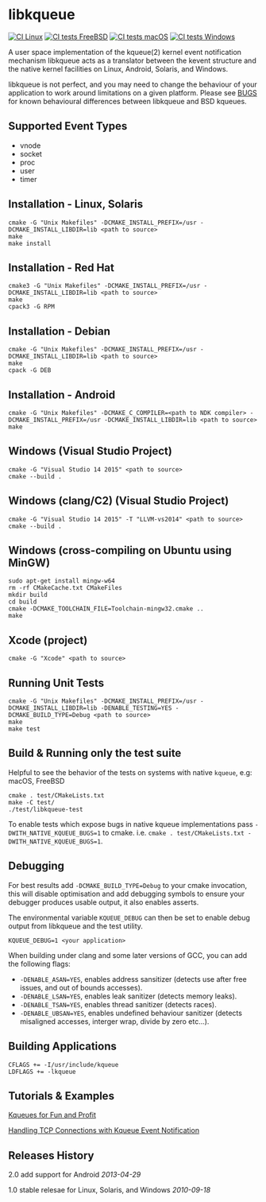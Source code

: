 libkqueue
=========

[![CI Linux](https://github.com/mheily/libkqueue/actions/workflows/ci-linux.yml/badge.svg)](https://github.com/mheily/libkqueue/actions/workflows/ci-linux.yml)
[![CI tests FreeBSD](https://github.com/mheily/libkqueue/actions/workflows/ci-freebsd.yml/badge.svg)](https://github.com/mheily/libkqueue/actions/workflows/ci-freebsd.yml)
[![CI tests macOS](https://github.com/mheily/libkqueue/actions/workflows/ci-macos.yml/badge.svg)](https://github.com/mheily/libkqueue/actions/workflows/ci-macos.yml)
[![CI tests Windows](https://github.com/mheily/libkqueue/actions/workflows/ci-windows.yml/badge.svg)](https://github.com/mheily/libkqueue/actions/workflows/ci-windows.yml)

A user space implementation of the kqueue(2) kernel event notification mechanism
libkqueue acts as a translator between the kevent structure and the native
kernel facilities on Linux, Android, Solaris, and Windows.

libkqueue is not perfect, and you may need to change the behaviour of your application
to work around limitations on a given platform. Please see [BUGS](BUGS.md) for known
behavioural differences between libkqueue and BSD kqueues.

Supported Event Types
---------------------

* vnode
* socket
* proc
* user
* timer

Installation - Linux, Solaris
-----------------------------

    cmake -G "Unix Makefiles" -DCMAKE_INSTALL_PREFIX=/usr -DCMAKE_INSTALL_LIBDIR=lib <path to source>
    make
    make install

Installation - Red Hat
----------------------

    cmake3 -G "Unix Makefiles" -DCMAKE_INSTALL_PREFIX=/usr -DCMAKE_INSTALL_LIBDIR=lib <path to source>
    make
    cpack3 -G RPM

Installation - Debian
---------------------

    cmake -G "Unix Makefiles" -DCMAKE_INSTALL_PREFIX=/usr -DCMAKE_INSTALL_LIBDIR=lib <path to source>
    make
    cpack -G DEB

Installation - Android
----------------------

    cmake -G "Unix Makefiles" -DCMAKE_C_COMPILER=<path to NDK compiler> -DCMAKE_INSTALL_PREFIX=/usr -DCMAKE_INSTALL_LIBDIR=lib <path to source>
    make

Windows (Visual Studio Project)
-------------------------------

    cmake -G "Visual Studio 14 2015" <path to source>
    cmake --build .

Windows (clang/C2) (Visual Studio Project)
------------------------------------------

    cmake -G "Visual Studio 14 2015" -T "LLVM-vs2014" <path to source>
    cmake --build .

Windows (cross-compiling on Ubuntu using MinGW)
-----------------------------------------------

    sudo apt-get install mingw-w64
    rm -rf CMakeCache.txt CMakeFiles
    mkdir build
    cd build
    cmake -DCMAKE_TOOLCHAIN_FILE=Toolchain-mingw32.cmake ..
    make

Xcode (project)
---------------

    cmake -G "Xcode" <path to source>

Running Unit Tests
------------------

    cmake -G "Unix Makefiles" -DCMAKE_INSTALL_PREFIX=/usr -DCMAKE_INSTALL_LIBDIR=lib -DENABLE_TESTING=YES -DCMAKE_BUILD_TYPE=Debug <path to source>
    make
    make test

Build & Running only the test suite
-----------------------------------
Helpful to see the behavior of the tests on systems with native `kqueue`, e.g: macOS, FreeBSD

    cmake . test/CMakeLists.txt
    make -C test/
    ./test/libkqueue-test

To enable tests which expose bugs in native kqueue implementations pass `-DWITH_NATIVE_KQUEUE_BUGS=1` to cmake.
i.e. `cmake . test/CMakeLists.txt -DWITH_NATIVE_KQUEUE_BUGS=1`.

Debugging
---------

For best results add `-DCMAKE_BUILD_TYPE=Debug` to your cmake invocation, this will disable optimisation
and add debugging symbols to ensure your debugger produces usable output, it also enables asserts.

The environmental variable `KQUEUE_DEBUG` can then be set to enable debug output from libkqueue and the test utility.

    KQUEUE_DEBUG=1 <your application>

When building under clang and some later versions of GCC, you can add the following flags:

- `-DENABLE_ASAN=YES`, enables address sansitizer (detects use after free issues, and out of bounds accesses).
- `-DENABLE_LSAN=YES`, enables leak sanitizer (detects memory leaks).
- `-DENABLE_TSAN=YES`, enables thread sanitizer (detects races).
- `-DENABLE_UBSAN=YES`, enables undefined behaviour sanitizer (detects misaligned accesses, interger wrap, divide by zero etc...).

Building Applications
---------------------

    CFLAGS += -I/usr/include/kqueue
    LDFLAGS += -lkqueue

Tutorials & Examples
--------------------

[Kqueues for Fun and Profit](http://doc.geoffgarside.co.uk/kqueue)

[Handling TCP Connections with Kqueue Event Notification](http://eradman.com/posts//kqueue-tcp.html)

Releases History
----------------

2.0 add support for Android _2013-04-29_

1.0 stable relesae for Linux, Solaris, and Windows _2010-09-18_

[BuildStatus]: https://travis-ci.org/mheily/libkqueue.svg?branch=master "Travis CI status"
[BuildStatusLink]: https://travis-ci.org/mheily/libkqueue
